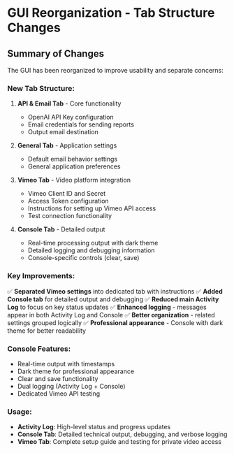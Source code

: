 # GUI Reorganization - Tab Structure Changes

## Summary of Changes

The GUI has been reorganized to improve usability and separate concerns:

### New Tab Structure:

1. **API & Email Tab** - Core functionality
   - OpenAI API Key configuration
   - Email credentials for sending reports
   - Output email destination

2. **General Tab** - Application settings
   - Default email behavior settings
   - General application preferences

3. **Vimeo Tab** - Video platform integration
   - Vimeo Client ID and Secret
   - Access Token configuration
   - Instructions for setting up Vimeo API access
   - Test connection functionality

4. **Console Tab** - Detailed output
   - Real-time processing output with dark theme
   - Detailed logging and debugging information
   - Console-specific controls (clear, save)

### Key Improvements:

✅ **Separated Vimeo settings** into dedicated tab with instructions
✅ **Added Console tab** for detailed output and debugging
✅ **Reduced main Activity Log** to focus on key status updates
✅ **Enhanced logging** - messages appear in both Activity Log and Console
✅ **Better organization** - related settings grouped logically
✅ **Professional appearance** - Console with dark theme for better readability

### Console Features:
- Real-time output with timestamps
- Dark theme for professional appearance
- Clear and save functionality
- Dual logging (Activity Log + Console)
- Dedicated Vimeo API testing

### Usage:
- **Activity Log**: High-level status and progress updates
- **Console Tab**: Detailed technical output, debugging, and verbose logging
- **Vimeo Tab**: Complete setup guide and testing for private video access